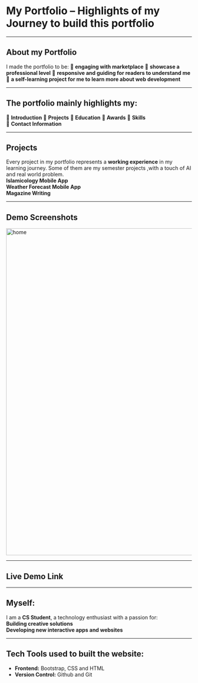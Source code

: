 # My Portfolio – Highlights of my Journey to build this portfolio 
---

## About my Portfolio  
I made the portfolio to be:
🔹 **engaging with marketplace** 
🔹 **showcase a professional level** 
🔹 **responsive and guiding for readers to understand me** 
🔹 **a self-learning project for me to learn more about web development**    

---

## The portfolio mainly highlights my:  
🔹 **Introduction** 
🔹 **Projects** 
🔹 **Education** 
🔹 **Awards** 
🔹 **Skills**   
🔹 **Contact Information**  

---

## Projects  
Every project in my portfolio represents a **working experience** in my learning journey. Some of them are my semester projects ,with a touch of AI and real world problem.  
**Islamicology Mobile App**  
**Weather Forecast Mobile App**  
**Magazine Writing**  

---

## Demo Screenshots
<img width="887" alt="home" src="https://github.com/user-attachments/assets/b84091ed-435d-4299-9ab2-03800b63bfe2" />

 
---

## Live Demo Link   

---

## Myself: 
I am a **CS Student**, a technology enthusiast with a passion for:  
**Building creative solutions**  
**Developing new interactive apps and websites**  

---

## Tech Tools used to built the website:   
- **Frontend:** Bootstrap, CSS and HTML
- **Version Control:** Github and Git  
  

